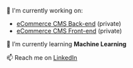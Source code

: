 🔭 I'm currently working on:
- [eCommerce CMS Back-end](https://github.com/necodeus/necodeo-system) (private)
- [eCommerce CMS Front-end](https://github.com/necodeus/necodeo-web) (private)

🌱 I’m currently learning **Machine Learning**

📫 Reach me on [LinkedIn](https://www.linkedin.com/in/smulewicz/)
